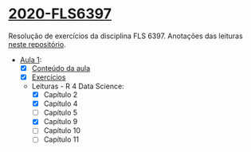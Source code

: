 # [2020-FLS6397](https://github.com/beatrizmilz/2020-FLS6397/)
Resolução de exercícios da disciplina FLS 6397. Anotações das leituras [neste repositório](https://github.com/beatrizmilz/studying_R4DS).

- [Aula 1](https://jonnyphillips.github.io/Ciencia_de_Dados/introducao.html):
  - [x] [Conteúdo da aula](https://beatrizmilz.github.io/2020-FLS6397/aula_1/1_introducao.html)
  - [x] [Exercícios](https://beatrizmilz.github.io/2020-FLS6397/aula_1/1_introducao_exercicios.html)
  - Leituras - R 4 Data Science:
    - [x] Capítulo 2
    - [x] Capítulo 4
    - [ ] Capítulo 5
    - [x] Capítulo 9
    - [ ] Capítulo 10 
    - [ ] Capítulo 11
